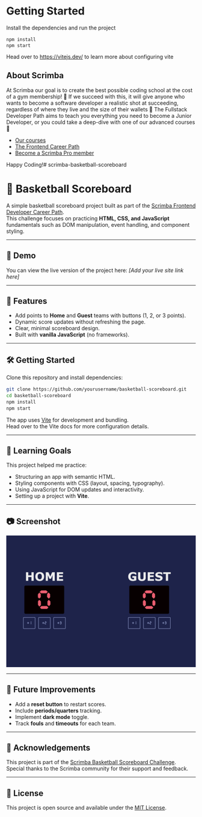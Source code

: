 # Getting Started
Install the dependencies and run the project
```
npm install
npm start
```

Head over to https://vitejs.dev/ to learn more about configuring vite
## About Scrimba

At Scrimba our goal is to create the best possible coding school at the cost of a gym membership! 💜
If we succeed with this, it will give anyone who wants to become a software developer a realistic shot at succeeding, regardless of where they live and the size of their wallets 🎉
The Fullstack Developer Path aims to teach you everything you need to become a Junior Developer, or you could take a deep-dive with one of our advanced courses 🚀

- [Our courses](https://scrimba.com/courses)
- [The Frontend Career Path](https://scrimba.com/fullstack-path-c0fullstack)
- [Become a Scrimba Pro member](https://scrimba.com/pricing)

Happy Coding!# scrimba-basketball-scoreboard

# 🏀 Basketball Scoreboard

A simple basketball scoreboard project built as part of the [Scrimba Frontend Developer Career Path](https://scrimba.com/learn/frontend).  
This challenge focuses on practicing **HTML, CSS, and JavaScript** fundamentals such as DOM manipulation, event handling, and component styling.

---

## 🚀 Demo
You can view the live version of the project here: *[Add your live site link here]*

---

## 📖 Features
- Add points to **Home** and **Guest** teams with buttons (1, 2, or 3 points).
- Dynamic score updates without refreshing the page.
- Clear, minimal scoreboard design.
- Built with **vanilla JavaScript** (no frameworks).

---

## 🛠️ Getting Started
Clone this repository and install dependencies:

```bash
git clone https://github.com/yourusername/basketball-scoreboard.git
cd basketball-scoreboard
npm install
npm start
```

The app uses [Vite](https://vitejs.dev/) for development and bundling.  
Head over to the Vite docs for more configuration details.

---

## 🎯 Learning Goals
This project helped me practice:
- Structuring an app with semantic HTML.
- Styling components with CSS (layout, spacing, typography).
- Using JavaScript for DOM updates and interactivity.
- Setting up a project with **Vite**.

---

## 📷 Screenshot
![Screenshot of Basketball Scoreboard](./assets/images/Basketball%20Scoreboard.png)

---

## 🔮 Future Improvements
- Add a **reset button** to restart scores.
- Include **periods/quarters** tracking.
- Implement **dark mode** toggle.
- Track **fouls** and **timeouts** for each team.

---

## 🙌 Acknowledgements
This project is part of the [Scrimba Basketball Scoreboard Challenge](https://scrimba.com/).  
Special thanks to the Scrimba community for their support and feedback.

---

## 📜 License
This project is open source and available under the [MIT License](LICENSE).